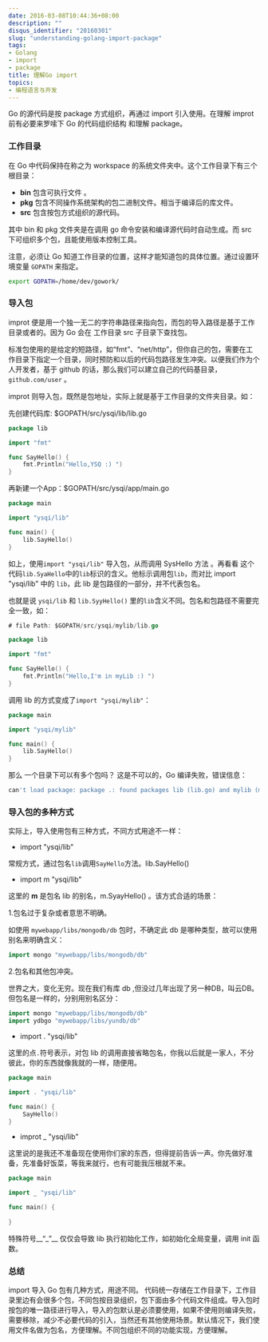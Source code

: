 ```yaml
---
date: 2016-03-08T10:44:36+08:00
description: ""
disqus_identifier: "20160301"
slug: "understanding-golang-import-package"
tags:
- Golang
- import
- package
title: 理解Go import
topics:
- 编程语言与开发
---
```


Go 的源代码是按 package 方式组织，再通过 import 引入使用。在理解 improt 前有必要来罗嗦下 Go 的代码组织结构 和理解 package。

### 工作目录

在 Go 中代码保持在称之为 workspace 的系统文件夹中。这个工作目录下有三个根目录：

+ __bin__ 	包含可执行文件	。
+ __pkg__ 	包含不同操作系统架构的包二进制文件。相当于编译后的库文件。
+ __src__ 	包含按包方式组织的源代码。

其中 bin 和 pkg 文件夹是在调用 go 命令安装和编译源代码时自动生成。而 src 下可组织多个包，且能使用版本控制工具。

注意，必须让 Go 知道工作目录的位置，这样才能知道包的具体位置。通过设置环境变量 `GOPATH` 来指定。
```bash
export GOPATH=/home/dev/gowork/ 
```

### 导入包

improt 便是用一个独一无二的字符串路径来指向包，而包的导入路径是基于工作目录或者的。因为 Go 会在 工作目录 src 子目录下查找包。

标准包使用的是给定的短路径，如“fmt”、“net/http”，但你自己的包，需要在工作目录下指定一个目录，同时预防和以后的代码包路径发生冲突。以便我们作为个人开发者，基于 github 的话，那么我们可以建立自己的代码基目录，`github.com/user` 。


improt 则导入包，既然是包地址，实际上就是基于工作目录的文件夹目录。如：

先创建代码库: $GOPATH/src/ysqi/lib/lib.go
```Go
package lib

import "fmt"

func SayHello() {
	fmt.Println("Hello,YSQ :) ")
}
```

再新建一个App：$GOPATH/src/ysqi/app/main.go
```Go
package main

import "ysqi/lib"

func main() {
	lib.SayHello()
}

```
如上，使用`import "ysqi/lib"` 导入包，从而调用 SysHello 方法 。再看看 这个代码`lib.SyaHello`中的`lib`标识的含义。他标示调用包`lib`，而对比 import "ysqi/lib" 中的 `lib`，此 lib 是包路径的一部分，并不代表包名。

也就是说 `ysqi/lib` 和 `lib.SyyHello()` 里的`lib`含义不同。包名和包路径不需要完全一致，如：
```Go
# file Path: $GOPATH/src/ysqi/mylib/lib.go

package lib

import "fmt"

func SayHello() {
	fmt.Println("Hello,I'm in myLib :) ")
}
```
调用 lib 的方式变成了`import "ysqi/mylib"`：
```Go
package main

import "ysqi/mylib"

func main() {
	lib.SayHello()
}
```

那么 一个目录下可以有多个包吗？ 这是不可以的，Go 编译失败，错误信息：
```bash
can't load package: package .: found packages lib (lib.go) and mylib (mylib.go) in ...
```

### 导入包的多种方式

实际上，导入使用包有三种方式，不同方式用途不一样：

+ import   "ysqi/lib"   

常规方式，通过包名`lib`调用`SayHello`方法。lib.SayHello()

+ import m "ysqi/lib" 

这里的 __m__ 是包名 lib 的别名，m.SyayHello() 。该方式合适的场景：

1.包名过于复杂或者意思不明确。

如使用 `mywebapp/libs/mongodb/db`  包时，不确定此 db 是哪种类型，故可以使用别名来明确含义：
```Go
import mongo "mywebapp/libs/mongodb/db"
```

2.包名和其他包冲突。

世界之大，变化无穷。现在我们有库 db ,但没过几年出现了另一种DB，叫云DB。但包名是一样的，分别用别名区分：
```Go
import mongo "mywebapp/libs/mongodb/db"
import ydbgo "mywebapp/libs/yundb/db"
```


+ import . "ysqi/lib"

这里的点`.`符号表示，对包 lib 的调用直接省略包名，你我以后就是一家人，不分彼此，你的东西就像我就的一样，随便用。
```Go
package main

import . "ysqi/lib"

func main() {
	SayHello()
}
```

+ improt _ "ysqi/lib"

这里说的是我还不准备现在使用你们家的东西，但得提前告诉一声。你先做好准备，先准备好饭菜，等我来就行，也有可能我压根就不来。
```Go
package main

import _ "ysqi/lib"

func main() {
	 
}
```

特殊符号__“_”__ 仅仅会导致 lib 执行初始化工作，如初始化全局变量，调用 init 函数。


### 总结

import 导入 Go 包有几种方式，用途不同。 代码统一存储在工作目录下，工作目录里边有会很多个包，不同包按目录组织，包下面由多个代码文件组成。导入包时按包的唯一路径进行导入，导入的包默认是必须要使用，如果不使用则编译失败，需要移除，减少不必要代码的引入，当然还有其他使用场景。默认情况下，我们使用文件名做为包名，方便理解。不同包组织不同的功能实现，方便理解。 